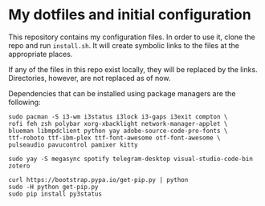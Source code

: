 # My dotfiles and initial configuration

This repository contains my configuration files. In order to use it, clone the repo and run `install.sh`. It will create symbolic links to the files at the appropriate places.

If any of the files in this repo exist locally, they will be replaced by the links. Directories, however, are not replaced as of now.

Dependencies that can be installed using package managers are the following:

    sudo pacman -S i3-wm i3status i3lock i3-gaps i3exit compton \
    rofi feh zsh polybar xorg-xbacklight network-manager-applet \
    blueman libmpdclient python yay adobe-source-code-pro-fonts \
    ttf-roboto ttf-ibm-plex ttf-font-awesome otf-font-awesome \
    pulseaudio pavucontrol pamixer kitty
    
    sudo yay -S megasync spotify telegram-desktop visual-studio-code-bin zotero

    curl https://bootstrap.pypa.io/get-pip.py | python
    sudo -H python get-pip.py
    sudo pip install py3status